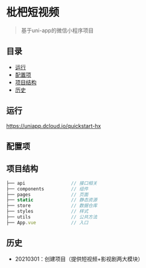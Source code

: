 # 枇杷短视频

>  基于uni-app的微信小程序项目

## 目录

- [运行](#运行)
- [配置项](#配置项)
- [项目结构](#项目结构)
- [历史](#历史)

## 运行

https://uniapp.dcloud.io/quickstart-hx

## 配置项


## 项目结构

```javascript
├── api                 // 接口相关
├── components          // 组件
├── pages               // 页面
├── static              // 静态资源
├── store               // 数据仓库
├── styles              // 样式
├── utils               // 公共方法
├── App.vue             // 入口
```

## 历史

- 20210301：创建项目（提供短视频+影视剧两大模块）